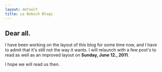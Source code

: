 ```yaml
---
layout: default
title: Le Bobsch Blogs
---
```

## Dear all.
I have been working on the layout of this blog for some time now, and I have to admit that it's still not the way it wants. I will relaunch with a few post's to read as well as an improved layout on <strong>Sunday, June 12., 2011</strong>.

I hope we will read us then.